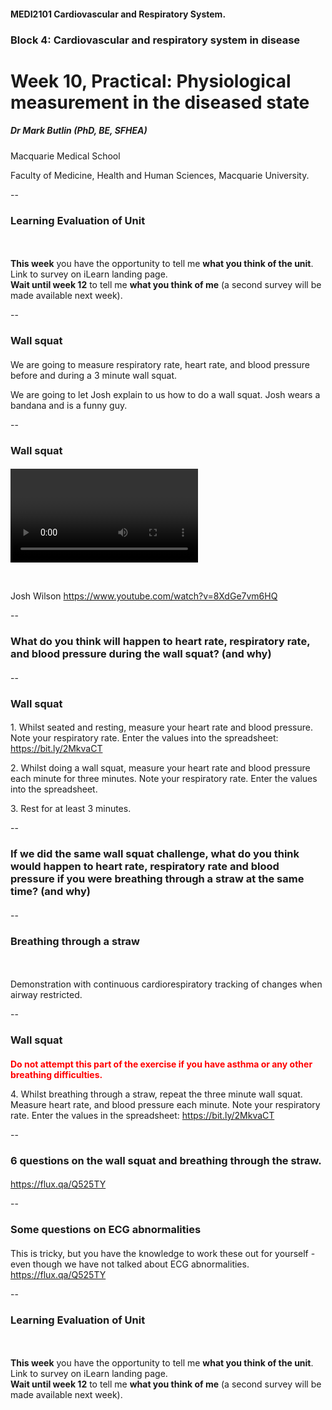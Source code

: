 <!-- .slide: id="MEDI2101Wk10prac" -->
#### MEDI2101 Cardiovascular and Respiratory System.
### Block 4: Cardiovascular and respiratory system in disease
# Week 10, Practical: Physiological measurement in the diseased state
##### Dr Mark Butlin (PhD, BE, SFHEA)

Macquarie Medical School

Faculty of Medicine, Health and Human Sciences, Macquarie University.

--
### Learning Evaluation of Unit
####
<p>&nbsp;</p>
<p class="citation"><b>This week</b> you have the opportunity to tell me <b>what you think of the unit</b>.<br>Link to survey on iLearn landing page.<br><b>Wait until week 12</b> to tell me <b>what you think of me</b> (a second survey will be made available next week).</p>

--
### Wall squat
####

We are going to measure respiratory rate, heart rate, and blood pressure before and during a 3 minute wall squat.

<p class="fragment">We are going to let Josh explain to us how to do a wall squat. Josh wears a bandana and is a funny guy.</p>

--
### Wall squat
####

<video data-autoplay data-src="images/wall squat exercise.mp4"></video>
<p>&nbsp;</p>
<p class="citation">Josh Wilson <a href="https://www.youtube.com/watch?v=8XdGe7vm6HQ">https://www.youtube.com/watch?v=8XdGe7vm6HQ</a></p>

--
### What do you think will happen to heart rate, respiratory rate, and blood pressure during the wall squat? (and why)
####

--
### Wall squat
####

<p>1. Whilst seated and resting, measure your heart rate and blood pressure. Note your respiratory rate. Enter the values into the spreadsheet: <a href="https://bit.ly/2MkvaCT">https://bit.ly/2MkvaCT</a></p>

<span class="fragment">
<p>2. Whilst doing a wall squat, measure your heart rate and blood pressure each minute for three minutes. Note your respiratory rate. Enter the values into the spreadsheet.</p>
</span>
<span class="fragment">
<p>3. Rest for at least 3 minutes.</p>
</span>

--
### If we did the same wall squat challenge, what do you think would happen to heart rate, respiratory rate and blood pressure if you were breathing through a straw at the same time? (and why)
####

--
### Breathing through a straw
####
<p>&nbsp;</p>
<p class="citation">Demonstration with continuous cardiorespiratory tracking of changes when airway restricted.</p>

--
### Wall squat
####

<span style="color:red">**Do not attempt this part of the exercise if you have asthma or any other breathing difficulties.**</span>

<p>4. Whilst breathing through a straw, repeat the three minute wall squat. Measure heart rate, and blood pressure each minute. Note your respiratory rate. Enter the values in the spreadsheet: <a href="https://bit.ly/2MkvaCT">https&#x3A;//bit.ly/2MkvaCT</a>
</p>

--

### 6 questions on the wall squat and breathing through the straw.
####

<p class="citation"><a href="https://flux.qa/Q525TY">https://flux.qa/Q525TY</a></p>

--

### Some questions on ECG abnormalities
####

<p class="citation">This is tricky, but you have the knowledge to work these out for yourself - even though we have not talked about ECG abnormalities.<br><a href="https://flux.qa/Q525TY">https://flux.qa/Q525TY</a></p>

--
### Learning Evaluation of Unit
####
<p>&nbsp;</p>
<p class="citation"><b>This week</b> you have the opportunity to tell me <b>what you think of the unit</b>.<br>Link to survey on iLearn landing page.<br><b>Wait until week 12</b> to tell me <b>what you think of me</b> (a second survey will be made available next week).</p>